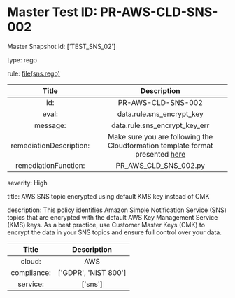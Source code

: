 



# Master Test ID: PR-AWS-CLD-SNS-002


Master Snapshot Id: ['TEST_SNS_02']

type: rego

rule: [file(sns.rego)]  
  
  
  
  

|Title|Description|
| :---: | :---: |
|id: |PR-AWS-CLD-SNS-002|
|eval: |data.rule.sns_encrypt_key|
|message: |data.rule.sns_encrypt_key_err|
|remediationDescription: |Make sure you are following the Cloudformation template format presented <a href='https://docs.aws.amazon.com/AWSCloudFormation/latest/UserGuide/aws-resource-sns-subscription.html' target='_blank'>here</a>|
|remediationFunction: |PR_AWS_CLD_SNS_002.py|


severity: High

title: AWS SNS topic encrypted using default KMS key instead of CMK

description: This policy identifies Amazon Simple Notification Service (SNS) topics that are encrypted with the default AWS Key Management Service (KMS) keys. As a best practice, use Customer Master Keys (CMK) to encrypt the data in your SNS topics and ensure full control over your data.  
  
  

|Title|Description|
| :---: | :---: |
|cloud: |AWS|
|compliance: |['GDPR', 'NIST 800']|
|service: |['sns']|



[file(sns.rego)]: https://github.com/prancer-io/prancer-compliance-test/tree/master/aws/cloud/sns.rego
